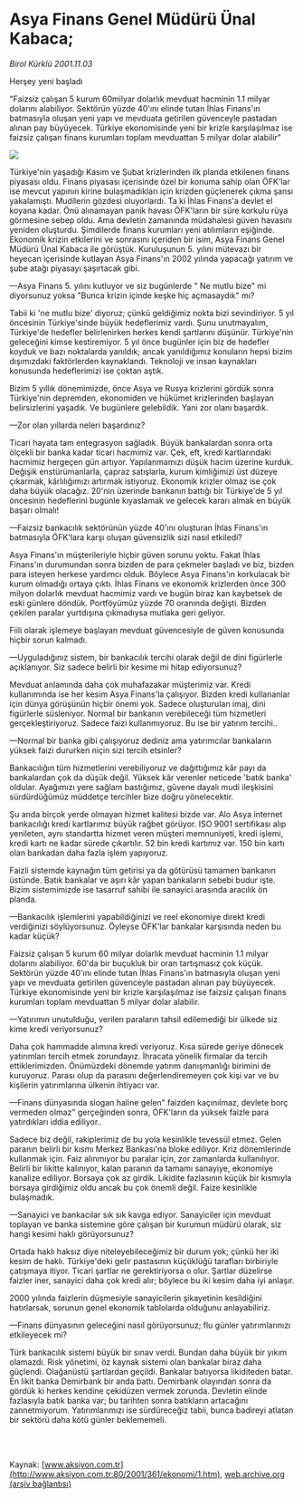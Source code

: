 # Asya Finans Genel Müdürü Ünal Kabaca;

*Birol Kürklü 2001.11.03*

<div>
 <p class="baslik">
  Herşey yeni başladı
 </p>
 <p class="spot">
  "Faizsiz çalışan 5 kurum 60milyar dolarlık mevduat hacminin 1.1 milyar dolarını alabiliyor. Sektörün yüzde 40'ını elinde tutan İhlas Finans'ın batmasıyla oluşan yeni yapı ve mevduata getirilen güvenceyle pastadan alınan pay büyüyecek. Türkiye ekonomisinde yeni bir krizle karşılaşılmaz ise faizsiz çalışan finans kurumları toplam mevduattan 5 milyar dolar alabilir"
 </p>
 <p class="metin">
 </p>
 <img border="0" src="/web/20020113092300im_/http://www.aksiyon.com.tr/2001/361/resimler/asya.jpg"/>
 <p class="metin">
  Türkiye'nin yaşadığı  Kasım ve Şubat krizlerinden ilk planda etkilenen finans piyasası oldu. Finans piyasası içerisinde özel bir konuma sahip olan ÖFK'lar ise mevcut yapının kirine bulaşmadıkları için krizden güçlenerek çıkma şansı yakalamıştı. Mudilerin gözdesi oluyorlardı. Ta ki İhlas Finans'a devlet el koyana kadar. Önü alınamayan panik havası ÖFK'ların bir süre korkulu rüya görmesine sebep oldu. Ama devletin zamanında müdahalesi güven havasını yeniden oluşturdu. Şimdilerde finans kurumları yeni atılımların eşiğinde. Ekonomik krizin etkilerini  ve sonrasını içeriden bir isim, Asya Finans Genel Müdürü Ünal Kabaca ile görüştük. Kuruluşunun 5. yılını mütevazı bir heyecan içerisinde kutlayan Asya Finans'ın 2002 yılında yapacağı yatırım ve şube atağı piyasayı şaşırtacak gibi.
 </p>
 <p class="metin">
  —Asya Finans 5. yılını kutluyor ve siz bugünlerde " Ne mutlu bize" mi diyorsunuz yoksa "Bunca krizin içinde keşke hiç açmasaydık" mı?
 </p>
 <p class="metin">
  Tabii ki 'ne mutlu bize' diyoruz; çünkü geldiğimiz nokta bizi sevindiriyor. 5 yıl öncesinin Türkiye'sinde büyük hedeflerimiz vardı. Şunu unutmayalım, Türkiye'de hedefler belirlenirken herkes kendi şartlarını düşünür. Türkiye'nin geleceğini kimse kestiremiyor. 5 yıl önce bugünler için biz de hedefler koyduk ve bazı noktalarda yanıldık; ancak yanıldığımız konuların hepsi bizim dışımızdaki faktörlerden kaynaklandı. Teknoloji ve insan kaynakları konusunda hedeflerimizi ise çoktan aştık.
 </p>
 <p class="metin">
  Bizim 5 yıllık dönemimizde, önce Asya ve Rusya krizlerini gördük sonra Türkiye'nin depremden, ekonomiden ve hükümet krizlerinden başlayan belirsizlerini yaşadık. Ve bugünlere gelebildik. Yani zor olanı başardık.
 </p>
 <p class="metin">
  —Zor olan yıllarda neleri başardınız?
 </p>
 <p class="metin">
  Ticari hayata tam entegrasyon sağladık. Büyük bankalardan sonra orta ölçekli bir banka kadar ticari hacmimiz var. Çek, eft, kredi kartlarındaki hacmimiz hergeçen gün artıyor. Yapılanmamızı düşük hacim üzerine kurduk. Değişik enstürümanlarla, çapraz satışlarla, kurum kimliğimizi üst düzeye çıkarmak, kârlılığımızı artırmak istiyoruz. Ekonomik krizler olmaz ise çok daha büyük olacağız. 20'nin üzerinde bankanın battığı bir Türkiye'de 5 yıl öncesinin hedeflerini bugünle kıyaslamak ve gelecek kararı almak en büyük başarı olmalı!
 </p>
 <p class="metin">
  —Faizsiz bankacılık sektörünün yüzde 40'ını oluşturan İhlas Finans'ın batmasıyla ÖFK'lara karşı oluşan güvensizlik sizi nasıl etkiledi?
 </p>
 <p class="metin">
  Asya Finans'ın müşterileriyle hiçbir güven sorunu yoktu. Fakat İhlas Finans'ın durumundan sonra bizden de para çekmeler başladı ve biz, bizden para isteyen herkese yardımcı olduk. Böylece Asya Finans'ın korkulacak bir kurum olmadığı ortaya çıktı. İhlas Finans ve ekonomik krizlerden önce 300 milyon dolarlık mevduat hacmimiz vardı ve bugün biraz kan kaybetsek de eski günlere döndük. Portföyümüz yüzde 70 oranında değişti. Bizden çekilen paralar  yurtdışına çıkmadıysa mutlaka geri geliyor.
 </p>
 <p class="metin">
  Fiili olarak işlemeye başlayan mevduat güvencesiyle de güven konusunda hiçbir sorun kalmadı.
 </p>
 <p class="metin">
  —Uyguladığınız sistem, bir bankacılık tercihi olarak değil de dini figürlerle açıklanıyor. Siz sadece belirli bir kesime mi hitap ediyorsunuz?
 </p>
 <p class="metin">
  Mevduat anlamında daha çok muhafazakar müşterimiz var. Kredi kullanımında ise her kesim Asya Finans'la çalışıyor. Bizden kredi kullananlar için dünya görüşünün hiçbir önemi yok. Sadece oluşturulan imaj, dini figürlerle süsleniyor. Normal bir bankanın verebileceği tüm hizmetleri gerçekleştiriyoruz. Sadece faizi kullanmıyoruz. Bu ise bir yatırım tercihi..
 </p>
 <p class="metin">
  —Normal bir banka gibi çalışıyoruz dediniz ama yatırımcılar bankaların yüksek faizi dururken niçin sizi tercih etsinler?
 </p>
 <p class="metin">
  Bankacılığın tüm hizmetlerini verebiliyoruz ve dağıttığımız kâr payı da bankalardan çok da düşük değil. Yüksek kâr verenler neticede 'batık banka' oldular. Ayağımızı yere sağlam bastığımız, güvene dayalı mudi ileşkisini sürdürdüğümüz müddetçe tercihler bize doğru yönelecektir.
 </p>
 <p class="metin">
  Şu anda birçok yerde olmayan hizmet kalitesi bizde var. Alo Asya internet bankacılığı kredi kartlarımız büyük rağbet görüyor. ISO 9001 sertifikası alıp yenileten, aynı standartta hizmet veren müşteri memnuniyeti, kredi işlemi, kredi kartı ne kadar sürede çıkartılır. 52 bin kredi kartımız var. 150 bin kartı olan bankadan daha fazla işlem yapıyoruz.
 </p>
 <p class="metin">
  Faizli sistemde kaynağın tüm getirisi ya da götürüsü tamamen bankanın üstünde. Batık bankalar ve aşırı kâr yapan bankaların sebebi budur işte.  Bizim sistemimizde ise tasarruf sahibi  ile sanayici arasında  aracılık ön planda.
 </p>
 <p class="metin">
  —Bankacılık işlemlerini yapabildiğinizi ve reel ekonomiye direkt kredi verdiğinizi söylüyorsunuz. Öyleyse ÖFK'lar bankalar karşısında neden bu kadar küçük?
 </p>
 <p class="metin">
  Faizsiz çalışan 5 kurum 60 milyar dolarlık mevduat hacminin 1.1 milyar dolarını alabiliyor. 60'da bir buçukluk bir oran tartışmasız çok küçük. Sektörün yüzde 40'ını elinde tutan İhlas Finans'ın batmasıyla oluşan yeni yapı ve mevduata getirilen güvenceyle pastadan alınan pay büyüyecek. Türkiye ekonomisinde yeni bir krizle karşılaşılmaz ise faizsiz çalışan finans kurumları toplam mevduattan 5 milyar dolar alabilir.
 </p>
 <p class="metin">
  —Yatırımın unutulduğu, verilen paraların tahsil edilemediği bir ülkede siz kime kredi veriyorsunuz?
 </p>
 <p class="metin">
  Daha çok hammadde alımına kredi veriyoruz. Kısa sürede geriye dönecek yatırımları tercih etmek zorundayız. İhracata yönelik firmalar da tercih ettiklerimizden. Önümüzdeki dönemde yatırım danışmanlığı birimini de kuruyoruz. Parası olup da parasını değerlendiremeyen çok kişi var ve bu kişilerin yatırımlarına ülkenin ihtiyacı var.
 </p>
 <p class="metin">
  —Finans dünyasında slogan haline gelen" faizden kaçınılmaz, devlete borç vermeden olmaz" gerçeğinden sonra, ÖFK'ların da yüksek faizle para yatırdıkları iddia ediliyor..
 </p>
 <p class="metin">
  Sadece biz değil, rakiplerimiz de bu yola kesinlikle tevessül etmez. Gelen paranın belirli bir kısmı Merkez Bankası'na bloke ediliyor. Kriz dönemlerinde kullanmak için. Faiz alınmıyor bu paralar için, zor zamanlarda kullanılıyor. Belirli bir likitte kalınıyor, kalan paranın da tamamı sanayiye, ekonomiye kanalize ediliyor. Borsaya çok az girdik. Likidite fazlasının küçük bir kısmıyla borsaya girdiğimiz oldu ancak bu çok önemli değil. Faize kesinlikle bulaşmadık.
 </p>
 <p class="metin">
  —Sanayici ve bankacılar sık sık kavga ediyor. Sanayiciler için mevduat toplayan ve banka sistemine göre çalışan bir kurumun müdürü olarak, siz hangi kesimi haklı görüyorsunuz?
 </p>
 <p class="metin">
  Ortada haklı haksız diye niteleyebileceğimiz bir durum yok; çünkü her iki kesim de haklı. Türkiye'deki gelir pastasının küçüklüğü tarafları birbiriyle çatışmaya itiyor. Ticari şartlar ne gerektiriyorsa o olur. Şartlar düzelirse faizler iner, sanayici daha çok kredi alır; böylece bu iki kesim daha iyi anlaşır.
 </p>
 <p class="metin">
  2000 yılında faizlerin düşmesiyle sanayicilerin şikayetinin kesildiğini hatırlarsak, sorunun genel ekonomik tablolarda olduğunu anlayabiliriz.
 </p>
 <p class="metin">
  —Finans dünyasının geleceğini nasıl görüyorsunuz; flu günler yatırımlarınızı etkileyecek mi?
 </p>
 <p class="metin">
  Türk bankacılık sistemi büyük bir sınav verdi. Bundan daha büyük bir yıkım olamazdı. Risk yönetimi, öz kaynak sistemi olan bankalar biraz daha güçlendi. Olağanüstü  şartlardan geçildi. Bankalar batıyorsa likiditeden batar. En likit banka Demirbank bir anda battı. Demirbank olayından sonra da gördük ki herkes kendine çekidüzen vermek zorunda. Devletin elinde fazlasıyla batık banka var; bu tarihten sonra batıkların artacağını zannetmiyorum. Yatırımlarımızı ise sürdüreceğiz tabii, bunca badireyi atlatan bir sektörü daha kötü günler beklememeli.
 </p>
 <p class="metin">
 </p>
 <br/>
 <br/>
</div>

Kaynak: [www.aksiyon.com.tr](http://www.aksiyon.com.tr:80/2001/361/ekonomi/1.htm), [web.archive.org (arşiv bağlantısı)](http://web.archive.org/web/20020113092300/http://www.aksiyon.com.tr:80/2001/361/ekonomi/1.htm)
